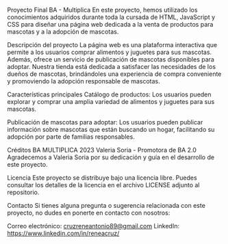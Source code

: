 
Proyecto Final BA - Multiplica
En este proyecto, hemos utilizado los conocimientos adquiridos durante toda la cursada de HTML, JavaScript y CSS para diseñar una página web dedicada a la venta de productos para mascotas y a la adopción de mascotas.

Descripción del proyecto
La página web es una plataforma interactiva que permite a los usuarios comprar alimentos y juguetes para sus mascotas. Además, ofrece un servicio de publicación de mascotas disponibles para adoptar. Nuestra tienda está dedicada a satisfacer las necesidades de los dueños de mascotas, brindándoles una experiencia de compra conveniente y promoviendo la adopción responsable de mascotas.

Características principales
Catálogo de productos: Los usuarios pueden explorar y comprar una amplia variedad de alimentos y juguetes para sus mascotas.

Publicación de mascotas para adoptar: Los usuarios pueden publicar información sobre mascotas que están buscando un hogar, facilitando su adopción por parte de familias responsables.

Créditos
BA MULTIPLICA 2023
Valeria Soria - Promotora de BA 2.0
Agradecemos a Valeria Soria por su dedicación y guía en el desarrollo de este proyecto.

Licencia
Este proyecto se distribuye bajo una licencia libre. Puedes consultar los detalles de la licencia en el archivo LICENSE adjunto al repositorio.

Contacto
Si tienes alguna pregunta o sugerencia relacionada con este proyecto, no dudes en ponerte en contacto con nosotros:

Correo electrónico: cruzreneantonio89@gmail.com
LinkedIn: https://www.linkedin.com/in/reneacruz/
